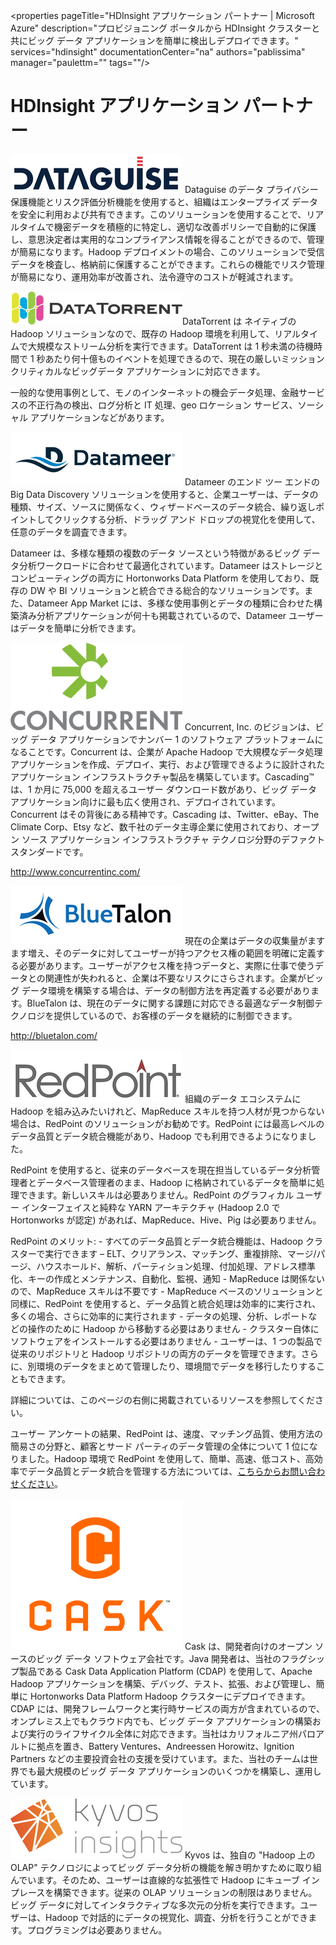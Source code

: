 <properties pageTitle="HDInsight アプリケーション パートナー | Microsoft Azure" description="プロビジョニング ポータルから HDInsight クラスターと共にビッグ データ アプリケーションを簡単に検出しデプロイできます。" services="hdinsight" documentationCenter="na" authors="pablissima" manager="paulettm="" tags=""/>
<tags 
	ms.service="hdinsight"
	ms.devlang="na"
	ms.topic="article"
	ms.tgt_pltfrm="na"
	ms.workload="na"
	ms.date="02/16/2016"
	ms.author="paulettm"/>
# HDInsight アプリケーション パートナー

![](media/hdinsight-application-partners/dataguise1.png) Dataguise のデータ プライバシー保護機能とリスク評価分析機能を使用すると、組織はエンタープライズ データを安全に利用および共有できます。このソリューションを使用することで、リアルタイムで機密データを積極的に特定し、適切な改善ポリシーで自動的に保護し、意思決定者は実用的なコンプライアンス情報を得ることができるので、管理が簡易になります。Hadoop デプロイメントの場合、このソリューションで受信データを検査し、格納前に保護することができます。これらの機能でリスク管理が簡易になり、運用効率が改善され、法令遵守のコストが軽減されます。

![](media/hdinsight-application-partners/datatorrent2.png)DataTorrent は ネイティブの Hadoop ソリューションなので、既存の Hadoop 環境を利用して、リアルタイムで大規模なストリーム分析を実行できます。DataTorrent は 1 秒未満の待機時間で 1 秒あたり何十億ものイベントを処理できるので、現在の厳しいミッションクリティカルなビッグデータ アプリケーションに対応できます。

一般的な使用事例として、モノのインターネットの機会データ処理、金融サービスの不正行為の検出、ログ分析と IT 処理、geo ロケーション サービス、ソーシャル アプリケーションなどがあります。

![](media/hdinsight-application-partners/datameer3.png) Datameer のエンド ツー エンドの Big Data Discovery ソリューションを使用すると、企業ユーザーは、データの種類、サイズ、ソースに関係なく、ウィザードベースのデータ統合、繰り返しポイントしてクリックする分析、ドラッグ アンド ドロップの視覚化を使用して、任意のデータを調査できます。

Datameer は、多様な種類の複数のデータ ソースという特徴があるビッグ データ分析ワークロードに合わせて最適化されています。Datameer はストレージとコンピューティングの両方に Hortonworks Data Platform を使用しており、既存の DW や BI ソリューションと統合できる総合的なソリューションです。また、Datameer App Market には、多様な使用事例とデータの種類に合わせた構築済み分析アプリケーションが何十も掲載されているので、Datameer ユーザーはデータを簡単に分析できます。

![](media/hdinsight-application-partners/concurrent4.png) Concurrent, Inc. のビジョンは、ビッグ データ アプリケーションでナンバー 1 のソフトウェア プラットフォームになることです。Concurrent は、企業が Apache Hadoop で大規模なデータ処理アプリケーションを作成、デプロイ、実行、および管理できるように設計されたアプリケーション インフラストラクチャ製品を構築しています。Cascading™ は、1 か月に 75,000 を超えるユーザー ダウンロード数があり、ビッグ データ アプリケーション向けに最も広く使用され、デプロイされています。Concurrent はその背後にある精神です。Cascading は、Twitter、eBay、The Climate Corp、Etsy など、数千社のデータ主導企業に使用されており、オープン ソース アプリケーション インフラストラクチャ テクノロジ分野のデファクト スタンダードです。

http://www.concurrentinc.com/

![](media/hdinsight-application-partners/bluetalon5.png) 現在の企業はデータの収集量がますます増え、そのデータに対してユーザーが持つアクセス権の範囲を明確に定義する必要があります。ユーザーがアクセス権を持つデータと、実際に仕事で使うデータとの関連性が失われると、企業は不要なリスクにさらされます。企業がビッグ データ環境を構築する場合は、データの制御方法を再定義する必要があります。BlueTalon は、現在のデータに関する課題に対応できる最適なデータ制御テクノロジを提供しているので、お客様のデータを継続的に制御できます。

http://bluetalon.com/

![](media/hdinsight-application-partners/redpoint6.png) 組織のデータ エコシステムに Hadoop を組み込みたいけれど、MapReduce スキルを持つ人材が見つからない場合は、RedPoint のソリューションがお勧めです。RedPoint には最高レベルのデータ品質とデータ統合機能があり、Hadoop でも利用できるようになりました。

RedPoint を使用すると、従来のデータベースを現在担当しているデータ分析管理者とデータベース管理者のまま、Hadoop に格納されているデータを簡単に処理できます。新しいスキルは必要ありません。RedPoint のグラフィカル ユーザー インターフェイスと純粋な YARN アーキテクチャ (Hadoop 2.0 で Hortonworks が認定) があれば、MapReduce、Hive、Pig は必要ありません。

RedPoint のメリット: - すべてのデータ品質とデータ統合機能は、Hadoop クラスターで実行できます – ELT、クリアランス、マッチング、重複排除、マージ/パージ、ハウスホールド、解析、パーティション処理、付加処理、アドレス標準化、キーの作成とメンテナンス、自動化、監視、通知 - MapReduce は関係ないので、MapReduce スキルは不要です - MapReduce ベースのソリューションと同様に、RedPoint を使用すると、データ品質と統合処理は効率的に実行され、多くの場合、さらに効率的に実行されます - データの処理、分析、レポートなどの操作のために Hadoop から移動する必要はありません - クラスター自体にソフトウェアをインストールする必要はありません - ユーザーは、1 つの製品で従来のリポジトリと Hadoop リポジトリの両方のデータを管理できます。さらに、別環境のデータをまとめて管理したり、環境間でデータを移行したりすることもできます。

詳細については、このページの右側に掲載されているリソースを参照してください。

ユーザー アンケートの結果、RedPoint は、速度、マッチング品質、使用方法の簡易さの分野と、顧客とサード パーティのデータ管理の全体について 1 位になりました。Hadoop 環境で RedPoint を使用して、簡単、高速、低コスト、高効率でデータ品質とデータ統合を管理する方法については、[こちらからお問い合わせください](http://www.redpoint.net/Products/BigData.aspx)。

![](media/hdinsight-application-partners/cask7.png) Cask は、開発者向けのオープン ソースのビッグ データ ソフトウェア会社です。Java 開発者は、当社のフラグシップ製品である Cask Data Application Platform (CDAP) を使用して、Apache Hadoop アプリケーションを構築、デバッグ、テスト、拡張、および管理し、簡単に Hortonworks Data Platform Hadoop クラスターにデプロイできます。CDAP には、開発フレームワークと実行時サービスの両方が含まれているので、オンプレミス上でもクラウド内でも、ビッグ データ アプリケーションの構築および実行のライフサイクル全体に対応できます。当社はカリフォルニア州パロアルトに拠点を置き、Battery Ventures、Andreessen Horowitz、Ignition Partners などの主要投資会社の支援を受けています。また、当社のチームは世界でも最大規模のビッグ データ アプリケーションのいくつかを構築し、運用しています。

![](media/hdinsight-application-partners/kyvos8.png) Kyvos は、独自の "Hadoop 上の OLAP" テクノロジによってビッグ データ分析の機能を解き明かすために取り組んでいます。そのため、ユーザーは直線的な拡張性で Hadoop にキューブ インプレースを構築できます。従来の OLAP ソリューションの制限はありません。ビッグ データに対してインタラクティブな多次元の分析を実行できます。ユーザーは、Hadoop で対話的にデータの視覚化、調査、分析を行うことができます。プログラミングは必要ありません。

<!---HONumber=AcomDC_0218_2016-->